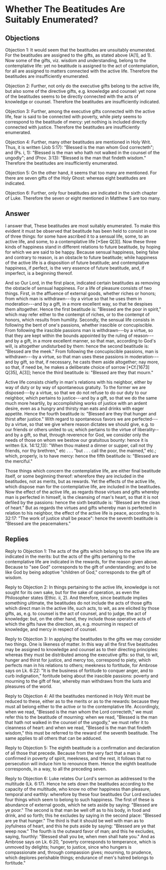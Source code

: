 # Whether The Beatitudes Are Suitably Enumerated?

## Objections

Objection 1: It would seem that the beatitudes are unsuitably enumerated. For the beatitudes are assigned to the gifts, as stated above (A[1], ad 1). Now some of the gifts, viz. wisdom and understanding, belong to the contemplative life: yet no beatitude is assigned to the act of contemplation, for all are assigned to matters connected with the active life. Therefore the beatitudes are insufficiently enumerated.

Objection 2: Further, not only do the executive gifts belong to the active life, but also some of the directive gifts, e.g. knowledge and counsel: yet none of the beatitudes seems to be directly connected with the acts of knowledge or counsel. Therefore the beatitudes are insufficiently indicated.

Objection 3: Further, among the executive gifts connected with the active life, fear is said to be connected with poverty, while piety seems to correspond to the beatitude of mercy: yet nothing is included directly connected with justice. Therefore the beatitudes are insufficiently enumerated.

Objection 4: Further, many other beatitudes are mentioned in Holy Writ. Thus, it is written (Job 5:17): "Blessed is the man whom God correcteth"; and (Ps. i, 1): "Blessed is the man who hath not walked in the counsel of the ungodly"; and (Prov. 3:13): "Blessed is the man that findeth wisdom." Therefore the beatitudes are insufficiently enumerated.

Objection 5: On the other hand, it seems that too many are mentioned. For there are seven gifts of the Holy Ghost: whereas eight beatitudes are indicated.

Objection 6: Further, only four beatitudes are indicated in the sixth chapter of Luke. Therefore the seven or eight mentioned in Matthew 5 are too many.

## Answer



I answer that, These beatitudes are most suitably enumerated. To make this evident it must be observed that beatitude has been held to consist in one of three things: for some have ascribed it to a sensual life, some, to an active life, and some, to a contemplative life [*See Q[3]]. Now these three kinds of happiness stand in different relations to future beatitude, by hoping for which we are said to be happy. Because sensual happiness, being false and contrary to reason, is an obstacle to future beatitude; while happiness of the active life is a disposition of future beatitude; and contemplative happiness, if perfect, is the very essence of future beatitude, and, if imperfect, is a beginning thereof.

And so Our Lord, in the first place, indicated certain beatitudes as removing the obstacle of sensual happiness. For a life of pleasure consists of two things. First, in the affluence of external goods, whether riches or honors; from which man is withdrawn---by a virtue so that he uses them in moderation---and by a gift, in a more excellent way, so that he despises them altogether. Hence the first beatitude is: "Blessed are the poor in spirit," which may refer either to the contempt of riches, or to the contempt of honors, which results from humility. Secondly, the sensual life consists in following the bent of one's passions, whether irascible or concupiscible. From following the irascible passions man is withdrawn---by a virtue, so that they are kept within the bounds appointed by the ruling of reason---and by a gift, in a more excellent manner, so that man, according to God's will, is altogether undisturbed by them: hence the second beatitude is: "Blessed are the meek." From following the concupiscible passions, man is withdrawn---by a virtue, so that man uses these passions in moderation---and by gift, so that, if necessary, he casts them aside altogether; nay more, so that, if need be, he makes a deliberate choice of sorrow [*Cf.[1673] Q[35], A[3]]; hence the third beatitude is: "Blessed are they that mourn."

Active life consists chiefly in man's relations with his neighbor, either by way of duty or by way of spontaneous gratuity. To the former we are disposed---by a virtue, so that we do not refuse to do our duty to our neighbor, which pertains to justice---and by a gift, so that we do the same much more heartily, by accomplishing works of justice with an ardent desire, even as a hungry and thirsty man eats and drinks with eager appetite. Hence the fourth beatitude is: "Blessed are they that hunger and thirst after justice." With regard to spontaneous favors we are perfected---by a virtue, so that we give where reason dictates we should give, e.g. to our friends or others united to us; which pertains to the virtue of liberality--and by a gift, so that, through reverence for God, we consider only the needs of those on whom we bestow our gratuitous bounty: hence it is written (Lk. 14:12,13): "When thou makest a dinner or supper, call not thy friends, nor thy brethren," etc . . . "but . . . call the poor, the maimed," etc.; which, properly, is to have mercy: hence the fifth beatitude is: "Blessed are the merciful."

Those things which concern the contemplative life, are either final beatitude itself, or some beginning thereof: wherefore they are included in the beatitudes, not as merits, but as rewards. Yet the effects of the active life, which dispose man for the contemplative life, are included in the beatitudes. Now the effect of the active life, as regards those virtues and gifts whereby man is perfected in himself, is the cleansing of man's heart, so that it is not defiled by the passions: hence the sixth beatitude is: "Blessed are the clean of heart." But as regards the virtues and gifts whereby man is perfected in relation to his neighbor, the effect of the active life is peace, according to Is. 32:17: "The work of justice shall be peace": hence the seventh beatitude is "Blessed are the peacemakers."

## Replies

Reply to Objection 1: The acts of the gifts which belong to the active life are indicated in the merits: but the acts of the gifts pertaining to the contemplative life are indicated in the rewards, for the reason given above. Because to "see God" corresponds to the gift of understanding; and to be like God by being adoptive "children of God," corresponds to the gift of wisdom.

Reply to Objection 2: In things pertaining to the active life, knowledge is not sought for its own sake, but for the sake of operation, as even the Philosopher states (Ethic. ii, 2). And therefore, since beatitude implies something ultimate, the beatitudes do not include the acts of those gifts which direct man in the active life, such acts, to wit, as are elicited by those gifts, as, e.g. to counsel is the act of counsel, and to judge, the act of knowledge: but, on the other hand, they include those operative acts of which the gifts have the direction, as, e.g. mourning in respect of knowledge, and mercy in respect of counsel.

Reply to Objection 3: In applying the beatitudes to the gifts we may consider two things. One is likeness of matter. In this way all the first five beatitudes may be assigned to knowledge and counsel as to their directing principles: whereas they must be distributed among the executive gifts: so that, to wit, hunger and thirst for justice, and mercy too, correspond to piety, which perfects man in his relations to others; meekness to fortitude, for Ambrose says on Lk. 6:22: "It is the business of fortitude to conquer anger, and to curb indignation," fortitude being about the irascible passions: poverty and mourning to the gift of fear, whereby man withdraws from the lusts and pleasures of the world.

Reply to Objection 4: All the beatitudes mentioned in Holy Writ must be reduced to these, either as to the merits or as to the rewards: because they must all belong either to the active or to the contemplative life. Accordingly, when we read, "Blessed is the man whom the Lord correcteth," we must refer this to the beatitude of mourning: when we read, "Blessed is the man that hath not walked in the counsel of the ungodly," we must refer it to cleanness of heart: and when we read, "Blessed is the man that findeth wisdom," this must be referred to the reward of the seventh beatitude. The same applies to all others that can be adduced.

Reply to Objection 5: The eighth beatitude is a confirmation and declaration of all those that precede. Because from the very fact that a man is confirmed in poverty of spirit, meekness, and the rest, it follows that no persecution will induce him to renounce them. Hence the eighth beatitude corresponds, in a way, to all the preceding seven.

Reply to Objection 6: Luke relates Our Lord's sermon as addressed to the multitude (Lk. 6:17). Hence he sets down the beatitudes according to the capacity of the multitude, who know no other happiness than pleasure, temporal and earthly: wherefore by these four beatitudes Our Lord excludes four things which seem to belong to such happiness. The first of these is abundance of external goods, which he sets aside by saying: "Blessed are ye poor." The second is that man be well off as to his body, in food and drink, and so forth; this he excludes by saying in the second place: "Blessed are ye that hunger." The third is that it should be well with man as to joyfulness of heart, and this he puts aside by saying: "Blessed are ye that weep now." The fourth is the outward favor of man; and this he excludes, saying, fourthly: "Blessed shall you be, when men shall hate you." And as Ambrose says on Lk. 6:20, "poverty corresponds to temperance, which is unmoved by delights; hunger, to justice, since who hungers is compassionate and, through compassion gives; mourning, to prudence, which deplores perishable things; endurance of men's hatred belongs to fortitude."